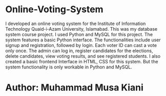 # Online-Voting-System
I developed an online voting system for the Institute of Information Technology Quaid-i-Azam University, Islamabad. This was my database system course project. I used Python and MySQL for this project. The system features a basic Python interface. The functionalities include user signup and registration, followed by login. Each voter ID can cast a vote only once. The admin can log in, register candidates for the elections, delete candidates, view voting results, and see registered students. I also created a basic frontend Interface in HTML, CSS for this system. But the system functionality is only workable in Python and MySQL.
# Author: Muhammad Musa Kiani
